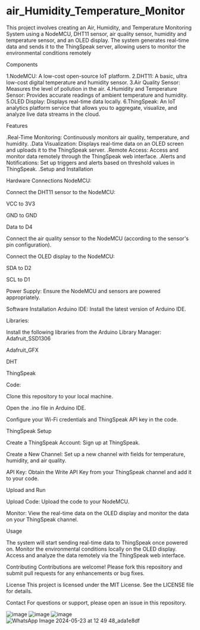 # air_Humidity_Temperature_Monitor
This project involves creating an Air, Humidity, and Temperature Monitoring System using a NodeMCU, DHT11 sensor, air quality sensor, humidity and temperature sensor, and an OLED display. The system generates real-time data and sends it to the ThingSpeak server, allowing users to monitor the environmental conditions remotely



Components

1.NodeMCU: A low-cost open-source IoT platform.
2.DHT11: A basic, ultra low-cost digital temperature and humidity sensor.
3.Air Quality Sensor: Measures the level of pollution in the air.
4.Humidity and Temperature Sensor: Provides accurate readings of ambient temperature and humidity.
5.OLED Display: Displays real-time data locally.
6.ThingSpeak: An IoT analytics platform service that allows you to aggregate, visualize, and analyze live data streams in the cloud.

Features

.Real-Time Monitoring: Continuously monitors air quality, temperature, and humidity.
.Data Visualization: Displays real-time data on an OLED screen and uploads it to the ThingSpeak server.
.Remote Access: Access and monitor data remotely through the ThingSpeak web interface.
.Alerts and Notifications: Set up triggers and alerts based on threshold values in ThingSpeak.
.Setup and Installation

Hardware Connections
NodeMCU:

Connect the DHT11 sensor to the NodeMCU:

VCC to 3V3

GND to GND

Data to D4

Connect the air quality sensor to the NodeMCU (according to the sensor's pin configuration).

Connect the OLED display to the NodeMCU:

SDA to D2

SCL to D1


Power Supply: Ensure the NodeMCU and sensors are powered appropriately.

Software Installation
Arduino IDE: Install the latest version of Arduino IDE.

Libraries:


Install the following libraries from the Arduino Library Manager:
Adafruit_SSD1306

Adafruit_GFX

DHT

ThingSpeak



Code:

Clone this repository to your local machine.

Open the .ino file in Arduino IDE.

Configure your Wi-Fi credentials and ThingSpeak API key in the code.



ThingSpeak Setup


Create a ThingSpeak Account: Sign up at ThingSpeak.

Create a New Channel: Set up a new channel with fields for temperature, humidity, and air quality.

API Key: Obtain the Write API Key from your ThingSpeak channel and add it to your code.

Upload and Run

Upload Code: Upload the code to your NodeMCU.

Monitor: View the real-time data on the OLED display and monitor the data on your ThingSpeak channel.



Usage

The system will start sending real-time data to ThingSpeak once powered on.
Monitor the environmental conditions locally on the OLED display.
Access and analyze the data remotely via the ThingSpeak web interface.


Contributing
Contributions are welcome! Please fork this repository and submit pull requests for any enhancements or bug fixes.

License
This project is licensed under the MIT License. See the LICENSE file for details.

Contact
For questions or support, please open an issue in this repository.

![image](https://github.com/vaibhav-raj-sing/air_Humidity_Temperature_Monitor/assets/114972308/1719b49b-500f-439e-bd8b-81323c1c1478)
![image](https://github.com/vaibhav-raj-sing/air_Humidity_Temperature_Monitor/assets/114972308/b13a7387-eefb-4905-910f-b1bed59fae6c)
![image](https://github.com/vaibhav-raj-sing/air_Humidity_Temperature_Monitor/assets/114972308/3cff4705-76b8-459f-ba8f-42b757ac90eb)
![WhatsApp Image 2024-05-23 at 12 49 48_ada1e8df](https://github.com/vaibhav-raj-sing/air_Humidity_Temperature_Monitor/assets/114972308/e2cb54a5-1afe-4d29-9afe-93249abb4c09)




